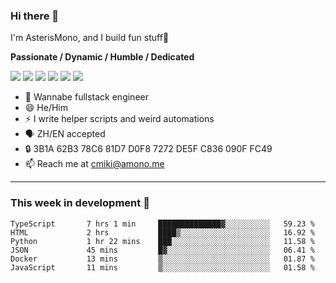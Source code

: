### Hi there 👋

I'm AsterisMono, and I build fun stuff🤣

**Passionate / Dynamic / Humble / Dedicated**

![](https://img.shields.io/badge/TypeScript-007ACC?style=for-the-badge&logo=typescript&logoColor=white)
![](https://img.shields.io/badge/React-20232A?style=for-the-badge&logo=react&logoColor=61DAFB)
![](https://img.shields.io/badge/Node.js-339933?style=for-the-badge&logo=nodedotjs&logoColor=white)
![](https://img.shields.io/badge/Python-FFD43B?style=for-the-badge&logo=python&logoColor=blue)
![](https://img.shields.io/badge/Arch_Linux-1793D1?style=for-the-badge&logo=arch-linux&logoColor=white)
![](https://img.shields.io/badge/matrix-000000?style=for-the-badge&logo=Matrix&logoColor=white)

- 🌱 Wannabe fullstack engineer
- 😄 He/Him
- ⚡ I write helper scripts and weird automations
- 🗣️ ZH/EN accepted
- 🔒 3B1A 62B3 78C6 81D7 D0F8 7272 DE5F C836 090F FC49
- 📫 Reach me at cmiki@amono.me

------

### This week in development 🚀

<!--START_SECTION:waka-->

```text
TypeScript       7 hrs 1 min     ██████████████▓░░░░░░░░░░   59.23 %
HTML             2 hrs           ████▒░░░░░░░░░░░░░░░░░░░░   16.92 %
Python           1 hr 22 mins    ███░░░░░░░░░░░░░░░░░░░░░░   11.58 %
JSON             45 mins         █▓░░░░░░░░░░░░░░░░░░░░░░░   06.41 %
Docker           13 mins         ▒░░░░░░░░░░░░░░░░░░░░░░░░   01.87 %
JavaScript       11 mins         ▒░░░░░░░░░░░░░░░░░░░░░░░░   01.58 %
```

<!--END_SECTION:waka-->
